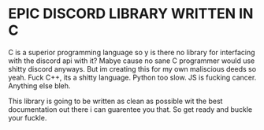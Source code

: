 # EPIC DISCORD LIBRARY WRITTEN IN C
C is a superior programming language so y is there no library for interfacing with the discord api with it? Mabye cause no sane C programmer would use shitty discord anyways. But im creating this for my own maliscious deeds so yeah. Fuck C++, its a shitty language. Python too slow. JS is fucking cancer. Anything else bleh.


This library is going to be written as clean as possible wit the best documentation out there i can guarentee you that. So get ready and buckle your fuckle.
